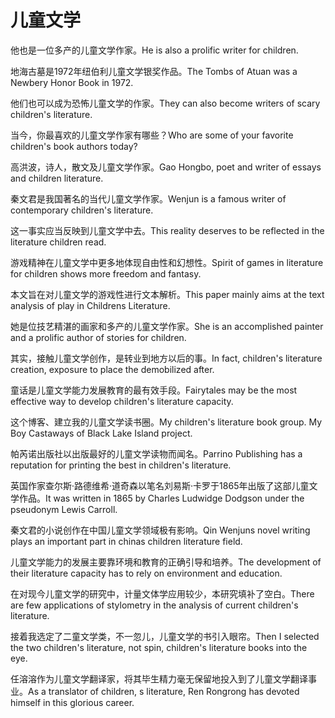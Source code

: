 # 儿童文学

<p><span class="chinese">他也是一位多产的儿童文学作家。</span><span class="english">He is also a prolific writer for children.</span></p>

<p><span class="chinese">地海古墓是1972年纽伯利儿童文学银奖作品。</span><span class="english">The Tombs of Atuan was a Newbery Honor Book in 1972.</span></p>

<p><span class="chinese">他们也可以成为恐怖儿童文学的作家。</span><span class="english">They can also become writers of scary children's literature.</span></p>

<p><span class="chinese">当今，你最喜欢的儿童文学作家有哪些？</span><span class="english">Who are some of your favorite children's book authors today?</span></p>

<p><span class="chinese">高洪波，诗人，散文及儿童文学作家。</span><span class="english">Gao Hongbo, poet and writer of essays and children literature.</span></p>

<p><span class="chinese">秦文君是我国著名的当代儿童文学作家。</span><span class="english">Wenjun is a famous writer of contemporary children's literature.</span></p>

<p><span class="chinese">这一事实应当反映到儿童文学中去。</span><span class="english">This reality deserves to be reflected in the literature children read.</span></p>

<p><span class="chinese">游戏精神在儿童文学中更多地体现自由性和幻想性。</span><span class="english">Spirit of games in literature for children shows more freedom and fantasy.</span></p>

<p><span class="chinese">本文旨在对儿童文学的游戏性进行文本解析。</span><span class="english">This paper mainly aims at the text analysis of play in Childrens Literature.</span></p>

<p><span class="chinese">她是位技艺精湛的画家和多产的儿童文学作家。</span><span class="english">She is an accomplished painter and a prolific author of stories for children.</span></p>

<p><span class="chinese">其实，接触儿童文学创作，是转业到地方以后的事。</span><span class="english">In fact, children's literature creation, exposure to place the demobilized after.</span></p>

<p><span class="chinese">童话是儿童文学能力发展教育的最有效手段。</span><span class="english">Fairytales may be the most effective way to develop children's literature capacity.</span></p>

<p><span class="chinese">这个博客、建立我的儿童文学读书圈。</span><span class="english">My children's literature book group. My Boy Castaways of Black Lake Island project.</span></p>

<p><span class="chinese">帕芮诺出版社以出版最好的儿童文学读物而闻名。</span><span class="english">Parrino Publishing has a reputation for printing the best in children's literature.</span></p>

<p><span class="chinese">英国作家查尔斯·路德维希·道奇森以笔名刘易斯·卡罗于1865年出版了这部儿童文学作品。</span><span class="english">It was written in 1865 by Charles Ludwidge Dodgson under the pseudonym Lewis Carroll.</span></p>

<p><span class="chinese">秦文君的小说创作在中国儿童文学领域极有影响。</span><span class="english">Qin Wenjuns novel writing plays an important part in chinas children literature field.</span></p>

<p><span class="chinese">儿童文学能力的发展主要靠环境和教育的正确引导和培养。</span><span class="english">The development of their literature capacity has to rely on environment and education.</span></p>

<p><span class="chinese">在对现今儿童文学的研究中，计量文体学应用较少，本研究填补了空白。</span><span class="english">There are few applications of stylometry in the analysis of current children's literature.</span></p>

<p><span class="chinese">接着我选定了二童文学类，不一忽儿，儿童文学的书引入眼帘。</span><span class="english">Then I selected the two children's literature, not spin, children's literature books into the eye.</span></p>

<p><span class="chinese">任溶溶作为儿童文学翻译家，将其毕生精力毫无保留地投入到了儿童文学翻译事业。</span><span class="english">As a translator of children, s literature, Ren Rongrong has devoted himself in this glorious career.</span></p>

